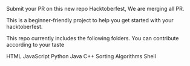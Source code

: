 Submit your PR on this new repo Hacktoberfest, We are merging all PR.

This is a beginner-friendly project to help you get started with your hacktoberfest.

This repo currently includes the following folders. You can contribute according to your taste

HTML
JavaScript
Python
Java
C++
Sorting Algorithms
Shell
